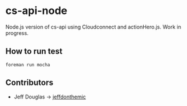 # cs-api-node

Node.js version of cs-api using Cloudconnect and actionHero.js. Work in progress.

## How to run test
    foreman run mocha


## Contributors
* Jeff Douglas -> [jeffdonthemic](https://github.com/jeffdonthemic)